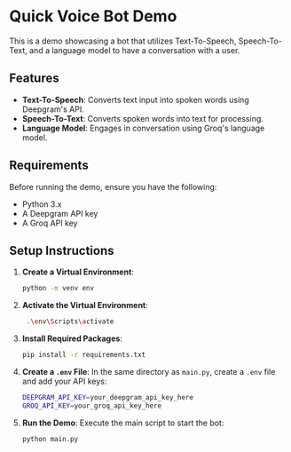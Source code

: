 # Quick Voice Bot Demo

This is a demo showcasing a bot that utilizes Text-To-Speech, Speech-To-Text, and a language model to have a conversation with a user.

## Features

- **Text-To-Speech**: Converts text input into spoken words using Deepgram's API.
- **Speech-To-Text**: Converts spoken words into text for processing.
- **Language Model**: Engages in conversation using Groq's language model.

## Requirements

Before running the demo, ensure you have the following:

- Python 3.x
- A Deepgram API key
- A Groq API key

## Setup Instructions

1. **Create a Virtual Environment**:
   ```bash
   python -m venv env

2. **Activate the Virtual Environment**:
   ```bash
    .\env\Scripts\activate
3. **Install Required Packages**:
    ```bash
    pip install -r requirements.txt
4. **Create a `.env` File**:
    In the same directory as `main.py`, create a `.env` file and add your API keys:
    ```bash
    DEEPGRAM_API_KEY=your_deepgram_api_key_here
    GROQ_API_KEY=your_groq_api_key_here

5. **Run the Demo**:
    Execute the main script to start the bot:
    ```bash
    python main.py



